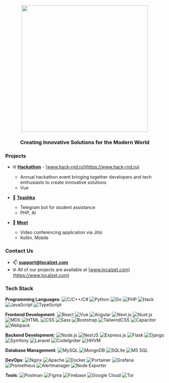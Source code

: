 <h1 align="center"><a href="https://www.localzet.com" target="_blank">
  <img src="[https://static.zorin.space/media/logos/LocalzetGroup.png](https://static.zorin.space/assets/media/LocalzetGroup.png)" width="400">
</h1>
</a>
<h3 align="center">Creating Innovative Solutions for the Modern World</h3>

### Projects
- 🌐 [**Hackathon**](https://github.com/localzet-dev/Hackathon) - [www.hack-rnd.ru](https://www.hack-rnd.ru)
  - Annual hackathon event bringing together developers and tech enthusiasts to create innovative solutions
  - Vue
  
- 🤖 [**Teashka**](https://github.com/localzet-dev/Teashka)
  - Telegram bot for student assistance  
  - PHP, AI
  
- 🎥 [**Meet**](https://github.com/localzet-dev/Meet)
  - Video conferencing application via Jitsi  
  - Kotlin, Mobile

### Contact Us
- 📫 **support@localzet.com**
- 🌐 All of our projects are available at [www.localzet.com](https://www.localzet.com)

### Tech Stack
**Programming Languages**: 
![C/C++/C#](https://img.shields.io/badge/-C/C++-black?style=flat-square&logo=c)
![Python](https://img.shields.io/badge/-Python-black?style=flat-square&logo=python)
![Go](https://img.shields.io/badge/-Go-black?style=flat-square&logo=go)
![PHP](https://img.shields.io/badge/-PHP-black?style=flat-square&logo=php)
![Hack](https://img.shields.io/badge/-Hack-black?style=flat-square&logo=hack)
![JavaScript](https://img.shields.io/badge/-JavaScript-black?style=flat-square&logo=javascript)
![TypeScript](https://img.shields.io/badge/-TypeScript-black?style=flat-square&logo=typescript)

**Frontend Development**: 
![React](https://img.shields.io/badge/-React-black?style=flat-square&logo=react)
![Vue](https://img.shields.io/badge/-Vue.js-black?style=flat-square&logo=vue.js)
![Angular](https://img.shields.io/badge/-Angular-black?style=flat-square&logo=angular)
![Next.js](https://img.shields.io/badge/-Next.js-black?style=flat-square&logo=next.js)
![Nuxt.js](https://img.shields.io/badge/-Nuxt.js-black?style=flat-square&logo=nuxt)
![MDX](https://img.shields.io/badge/-MDX-black?style=flat-square&logo=mdx)
![HTML](https://img.shields.io/badge/-HTML5-black?style=flat-square&logo=html5)
![CSS](https://img.shields.io/badge/-CSS3-black?style=flat-square&logo=css3)
![Sass](https://img.shields.io/badge/-Sass-black?style=flat-square&logo=sass)
![Bootstrap](https://img.shields.io/badge/-Bootstrap-black?style=flat-square&logo=bootstrap)
![TailwindCSS](https://img.shields.io/badge/-TailwindCSS-black?style=flat-square&logo=tailwindcss)
![Capacitor](https://img.shields.io/badge/-Capacitor-black?style=flat-square&logo=capacitor)
![Webpack](https://img.shields.io/badge/-Webpack-black?style=flat-square&logo=webpack)

**Backend Development**: 
![Node.js](https://img.shields.io/badge/-Node.js-black?style=flat-square&logo=Node.js)
![NestJS](https://img.shields.io/badge/-NestJS-black?style=flat-square&logo=nestjs)
![Express.js](https://img.shields.io/badge/-Express.js-black?style=flat-square&logo=express)
![Flask](https://img.shields.io/badge/-Flask-black?style=flat-square&logo=flask)
![Django](https://img.shields.io/badge/-Django-black?style=flat-square&logo=django)
![Symfony](https://img.shields.io/badge/-Symfony-black?style=flat-square&logo=symfony)
![Laravel](https://img.shields.io/badge/-Laravel-black?style=flat-square&logo=laravel)
![CodeIgniter](https://img.shields.io/badge/-CodeIgniter-black?style=flat-square&logo=codeigniter)
![HHVM](https://img.shields.io/badge/-HHVM-black?style=flat-square&logo=hhvm)

**Database Management**: 
![MySQL](https://img.shields.io/badge/-MySQL-black?style=flat-square&logo=mysql)
![MongoDB](https://img.shields.io/badge/-MongoDB-black?style=flat-square&logo=mongodb)
![SQLite](https://img.shields.io/badge/-SQLite-black?style=flat-square&logo=sqlite)
![MS SQL](https://img.shields.io/badge/-MS%20SQL-black?style=flat-square&logo=sql-server)

**DevOps**: 
![Nginx](https://img.shields.io/badge/-Nginx-black?style=flat-square&logo=nginx)
![Apache](https://img.shields.io/badge/-Apache-black?style=flat-square&logo=apache)
![Docker](https://img.shields.io/badge/-Docker-black?style=flat-square&logo=docker)
![Portainer](https://img.shields.io/badge/-Portainer-black?style=flat-square&logo=portainer)
![Grafana](https://img.shields.io/badge/-Grafana-black?style=flat-square&logo=grafana)
![Prometheus](https://img.shields.io/badge/-Prometheus-black?style=flat-square&logo=prometheus)
![Alertmanager](https://img.shields.io/badge/-Alertmanager-black?style=flat-square&logo=prometheus)
![Node Exporter](https://img.shields.io/badge/-Node%20Exporter-black?style=flat-square&logo=prometheus)

**Tools**: 
![Postman](https://img.shields.io/badge/-Postman-black?style=flat-square&logo=postman)
![Figma](https://img.shields.io/badge/-Figma-black?style=flat-square&logo=figma)
![Firebase](https://img.shields.io/badge/-Firebase-black?style=flat-square&logo=firebase)
![Google Cloud](https://img.shields.io/badge/-Google%20Cloud-black?style=flat-square&logo=googlecloud)
![Tor](https://img.shields.io/badge/-Tor-black?style=flat-square&logo=torproject)
